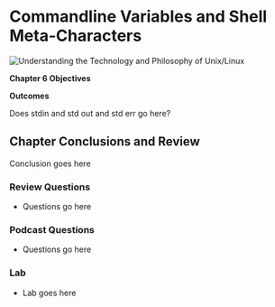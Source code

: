 # Commandline Variables and Shell Meta-Characters
![Understanding the Technology and Philosophy of Unix/Linux](http://imgs.xkcd.com/comics/2038.png "Understanding the Technology and Philosophy of Unix/Linux")

__Chapter 6 Objectives__



__Outcomes__



Does stdin and std out and std err go here?

## Chapter Conclusions and Review

  Conclusion goes here

### Review Questions

  * Questions go here

### Podcast Questions

 * Questions go here

### Lab

 * Lab goes here 
 
 